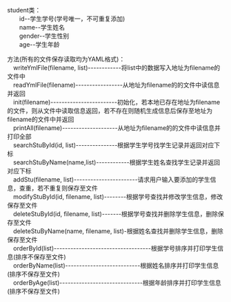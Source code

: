 student类：  
　　id--学生学号(学号唯一，不可重复添加)  
　　name--学生姓名  
　　gender--学生性别  
　　age--学生年龄  

方法(所有的文件保存读取均为YAML格式)：  
　writeYmlFile(filename, list)------------将list中的数据写入地址为filename的文件中  
　readYmlFile(filename)-----------------从地址为filename的的文件中读信息并返回  
　init(filename)------------------------初始化，若本地已存在地址为filename的文件，则从文件中读取信息返回，若不存在则随机生成信息后保存至地址为filename的文件中并返回  
　printAll(filename)--------------------从地址为filename的的文件中读信息并打印全部    
　searchStuById(id, list)---------------根据学生学号找学生记录并返回对应下标  
　searchStuByName(name,list)------------根据学生姓名查找学生记录并返回对应下标  
　addStu(filename, list)-----------------------请求用户输入要添加的学生信息，查重，若不重复则保存至文件  
　modifyStuById(id, filename, list)--------根据学号查找并修改学生信息，修改保存至文件  
　deleteStuById(id, filename, list)-------根据学号查找并删除学生信息，删除保存至文件  
　deleteStuByName(name, filename, list)-根据姓名查找并删除学生信息，删除保存至文件  
　orderById(list)-----------------------------------根据学号排序并打印学生信息(排序不保存至文件)  
　orderByName(list)---------------------------根据姓名排序并打印学生信息(排序不保存至文件)  
　orderByAge(list)------------------------------根据年龄排序并打印学生信息(排序不保存至文件)  
